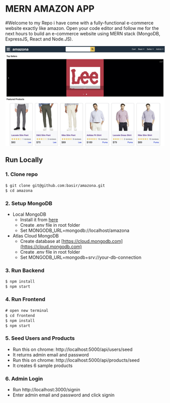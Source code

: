 # MERN AMAZON APP

#Welcome to my Repo i have come with a fully-functional e-commerce website exactly like amazon. Open your code editor and follow me for the next hours to build an e-commerce website using MERN stack (MongoDB, ExpressJS, React and Node.JS).

![Amazon](frontend/public/amazona.jpg)


##  Run Locally


### 1. Clone repo

```
$ git clone git@github.com:basir/amazona.git
$ cd amazona

```

### 2. Setup MongoDB

- Local MongoDB
  - Install it from [here](https://www.mongodb.com/try/download/community)
  - Create .env file in root folder
  - Set MONGODB_URL=mongodb://localhost/amazona
- Atlas Cloud MongoDB
  - Create database at [https://cloud.mongodb.com](https://cloud.mongodb.com)
  - Create .env file in root folder
  - Set MONGODB_URL=mongodb+srv://your-db-connection

  
### 3. Run Backend

```
$ npm install
$ npm start
```


### 4. Run Frontend

```
# open new terminal
$ cd frontend
$ npm install
$ npm start
```

### 5. Seed Users and Products

  - Run this on chrome: http://localhost:5000/api/users/seed
  - It returns admin email and password
  - Run this on chrome: http://localhost:5000/api/products/seed
  - It creates 6 sample products

### 6. Admin Login

  - Run http://localhost:3000/signin
  - Enter admin email and password and click signin
